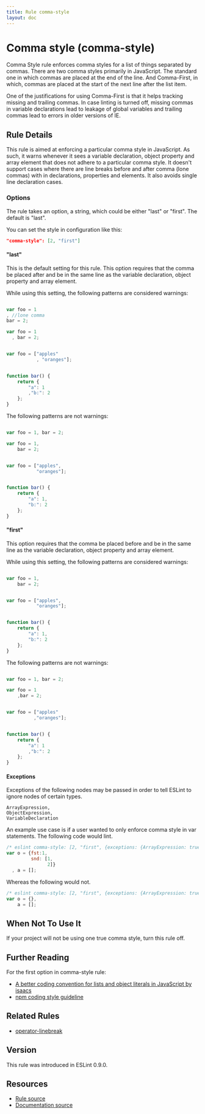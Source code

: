 ```yaml
---
title: Rule comma-style
layout: doc
---
```

<!-- Note: No pull requests accepted for this file. See README.md in the root directory for details. -->
# Comma style (comma-style)

Comma Style rule enforces comma styles for a list of things separated by commas. There are two comma styles primarily in JavaScript. The standard one in which commas are placed at the end of the line. And Comma-First, in which, commas are placed at the start of the next line after the list item.

One of the justifications for using Comma-First is that it helps tracking missing and trailing commas.
In case linting is turned off, missing commas in variable declarations lead to leakage of global variables and trailing commas lead to errors in older versions of IE.


## Rule Details

This rule is aimed at enforcing a particular comma style in JavaScript. As such, it warns whenever it sees a variable declaration, object property and array element that does not adhere to a particular comma style. It doesn't support cases where there are line breaks before and after comma (lone commas) with in declarations, properties and elements. It also avoids single line declaration cases.

### Options

The rule takes an option, a string, which could be either "last" or "first". The default is "last".

You can set the style in configuration like this:

```json
"comma-style": [2, "first"]
```

#### "last"

This is the default setting for this rule. This option requires that the comma be placed after and be in the same line as the variable declaration, object property and array element.

While using this setting, the following patterns are considered warnings:

```js

var foo = 1
, //lone comma
bar = 2;

var foo = 1
  , bar = 2;


var foo = ["apples"
           , "oranges"];


function bar() {
    return {
        "a": 1
        ,"b:": 2
    };
}

```

The following patterns are not warnings:

```js

var foo = 1, bar = 2;

var foo = 1,
    bar = 2;


var foo = ["apples",
           "oranges"];


function bar() {
    return {
        "a": 1,
        "b:": 2
    };
}

```

#### "first"

This option requires that the comma be placed before and be in the same line as the variable declaration, object property and array element.

While using this setting, the following patterns are considered warnings:

```js

var foo = 1,
    bar = 2;


var foo = ["apples",
           "oranges"];


function bar() {
    return {
        "a": 1,
        "b:": 2
    };
}

```

The following patterns are not warnings:

```js

var foo = 1, bar = 2;

var foo = 1
    ,bar = 2;


var foo = ["apples"
          ,"oranges"];


function bar() {
    return {
        "a": 1
        ,"b:": 2
    };
}

```

#### Exceptions

Exceptions of the following nodes may be passed in order to tell ESLint to ignore nodes of certain types.

```text
ArrayExpression,
ObjectExpression,
VariableDeclaration
```

An example use case is if a user wanted to only enforce comma style in var statements.
The following code would lint.

```js
/* eslint comma-style: [2, "first", {exceptions: {ArrayExpression: true, ObjectExpression: true} }] */
var o = {fst:1,
         snd: [1,
               2]}
  , a = [];
```

Whereas the following would not.

```js
/* eslint comma-style: [2, "first", {exceptions: {ArrayExpression: true, ObjectExpression: true} }] */
var o = {},
    a = [];
```

## When Not To Use It

If your project will not be using one true comma style, turn this rule off.


## Further Reading

For the first option in comma-style rule:

* [A better coding convention for lists and object literals in JavaScript by isaacs](https://gist.github.com/isaacs/357981)
* [npm coding style guideline](https://www.npmjs.org/doc/misc/npm-coding-style.html)


## Related Rules

* [operator-linebreak](operator-linebreak)

## Version

This rule was introduced in ESLint 0.9.0.

## Resources

* [Rule source](https://github.com/eslint/eslint/tree/master/lib/rules/comma-style.js)
* [Documentation source](https://github.com/eslint/eslint/tree/master/docs/rules/comma-style.md)
